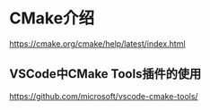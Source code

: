 # CMake介绍

https://cmake.org/cmake/help/latest/index.html

## VSCode中CMake Tools插件的使用

https://github.com/microsoft/vscode-cmake-tools/
